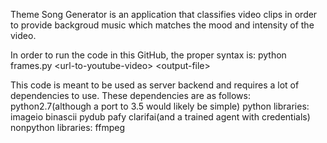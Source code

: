 Theme Song Generator is an application that classifies video clips in order to provide backgroud music which matches the mood and intensity of the video.

In order to run the code in this GitHub, the proper syntax is:
	python frames.py \<url-to-youtube-video\> \<output-file\>
	
This code is meant to be used as server backend and requires a lot of dependencies to use. These dependencies are as follows:
python2.7(although a port to 3.5 would likely be simple)
python libraries:
imageio
binascii
pydub
pafy
clarifai(and a trained agent with credentials)
nonpython libraries:
ffmpeg

